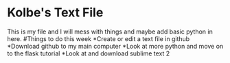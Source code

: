 Kolbe's Text File
=============
This is my file and I will mess with things and maybe add basic python in here.
#Things to do this week
*Create or edit a text file in github
*Download github to my main computer
*Look at more python and move on to the flask tutorial
*Look at and download sublime text 2 
